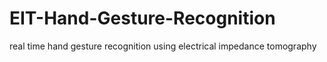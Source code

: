 # EIT-Hand-Gesture-Recognition
real time hand gesture recognition using electrical impedance tomography 
